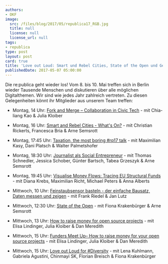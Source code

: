 ```yaml
---
authors:
- OKF
image:
  src: /files/blog/2017/05/republica17_RGB.jpg
  title: null
  license: null
  license_url: null
tags:
- republica
type: post
layout: post
card: true
title: 'Love out Loud: Smart und Rebel Cities, State of the Open und Geld für Open Source'
publishedDate: 2017-05-07 05:00:00
---
```


Die re:publica geht wieder los! Vom 8. bis 10. Mai treffen sich in Berlin wieder Tausende Menschen und diskutieren über alle möglichen Digitalthemen. Wir sind wie jedes Jahr zahlreich vertreten. Zu diesen Gelegenheiten könnt ihr Mitglieder aus unserem Team treffen: 

- Montag, 14 Uhr: [Fork and Merge – Collaboration in Civic Tech](https://re-publica.com/17/session/fork-and-merge-collaboration-civic-tech) - mit  Chia-liang Kao & Julia Kloiber

- Montag, 16 Uhr: [Smart and Rebel Cities - What's On?](https://re-publica.com/17/session/smart-and-rebel-cities-whats) - mit Christian Rickerts, Francesca Bria & Arne Semsrott

- Montag, 17:45 Uhr: [Taxation, the most boring #rp17 talk](https://re-publica.com/17/session/taxation-most-boring-rp17-talk) - mit Maximilian Kasy, Dani Platsch & Walter Palmetshofer

- Montag, 18:30 Uhr: [Journalist als Social Entrepreneur](https://re-publica.com/17/session/journalist-social-entrepreneur) - mit Thomas Schnedler, Jessica Schober, Günter Bartsch, Tabea Grzeszyk & Arne Semsrott

- Montag, 19:45 Uhr: [Visualise Money Flows: Tracing EU Structural Funds](https://re-publica.com/17/session/visualise-money-flows-tracing-eu-structural-funds) - mit Diana Krebs, Maximilian Richt, Michael Peters & Anna Alberts

- Mittwoch, 10 Uhr: [Feinstaubsensor basteln - der einfache Bausatz, Daten messen und zeigen](https://re-publica.com/17/session/feinstaubsensor-basteln-einfache-bausatz-daten-messen-und-zeigen) - mit Frank Riedel & Jan Lutz

- Mittwoch, 12:30 Uhr: [State of the Open](https://re-publica.com/17/session/state-open) - mit Fiona Krakenbürger & Arne Semsrott

- Mittwoch, 13 Uhr: [How to raise money for open source projects](https://re-publica.com/17/session/how-raise-money-open-source-projects) - mit Elisa Lindinger, Julia Kloiber & Dan Meredith

- Mittwoch, 15 Uhr: [Funders Meet Up– How to raise money for your open source projects](https://re-publica.com/17/session/funders-meet-how-raise-money-your-open-source-projects) - mit Elisa Lindinger, Julia Kloiber & Dan Meredith

- Mittwoch, 15 Uhr: [Love out Loud for #Diversity](https://re-publica.com/17/session/love-out-loud-diversity) - mit Lena Kuhlmann, Gabriela Agustini, Chinmayi SK, Florian Breisch & Fiona Krakenbürger
